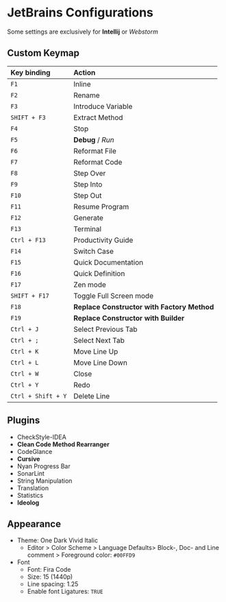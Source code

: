 # JetBrains Configurations

Some settings are exclusively for **Intellij** or *Webstorm*

## Custom Keymap

| Key binding        | Action                                      |
| :----------------- | :------------------------------------------ |
| `F1`               | Inline                                      |
| `F2`               | Rename                                      |
| `F3`               | Introduce Variable                          |
| `SHIFT + F3`       | Extract Method                              |
| `F4`               | Stop                                        |
| `F5`               | **Debug** / *Run*                           |
| `F6`               | Reformat File                               |
| `F7`               | Reformat Code                               |
| `F8`               | Step Over                                   |
| `F9`               | Step Into                                   |
| `F10`              | Step Out                                    |
| `F11`              | Resume Program                              |
| `F12`              | Generate                                    |
| `F13`              | Terminal                                    |
| `Ctrl + F13`       | Productivity Guide                          |
| `F14`              | Switch Case                                 |
| `F15`              | Quick Documentation                         |
| `F16`              | Quick Definition                            |
| `F17`              | Zen mode                                    |
| `SHIFT + F17`      | Toggle Full Screen mode                     |
| `F18`              | **Replace Constructor with Factory Method** |
| `F19`              | **Replace Constructor with Builder**        |
| `Ctrl + J`         | Select Previous Tab                         |
| `Ctrl + ;`         | Select Next Tab                             |
| `Ctrl + K`         | Move Line Up                                |
| `Ctrl + L`         | Move Line Down                              |
| `Ctrl + W`         | Close                                       |
| `Ctrl + Y`         | Redo                                        |
| `Ctrl + Shift + Y` | Delete Line                                 |


## Plugins

- CheckStyle-IDEA
- **Clean Code Method Rearranger**
- CodeGlance
- **Cursive**
- Nyan Progress Bar
- SonarLint
- String Manipulation
- Translation
- Statistics
- **Ideolog**

## Appearance

* Theme: One Dark Vivid Italic
  * Editor > Color Scheme > Language Defaults> Block-, Doc- and Line comment > Foreground color: `#00FFD9`
* Font
  * Font: Fira Code
  * Size: 15 (1440p)
  * Line spacing: 1.25
  * Enable font Ligatures: `TRUE`